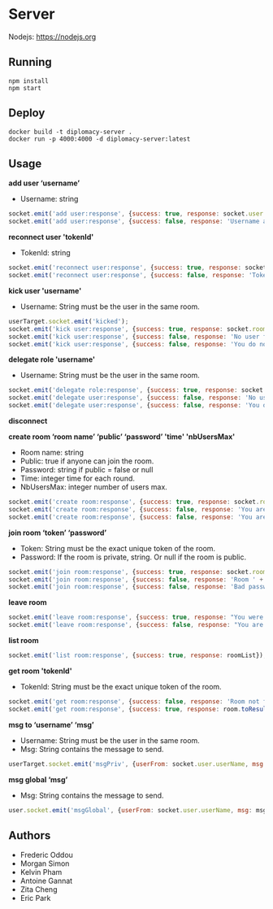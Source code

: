 # Server
Nodejs: https://nodejs.org

## Running
```
npm install
npm start
```

## Deploy
```
docker build -t diplomacy-server .
docker run -p 4000:4000 -d diplomacy-server:latest 
```

## Usage
**add user ‘username’**

- Username: string

```js
socket.emit('add user:response', {success: true, response: socket.user.toResult()});
socket.emit('add user:response', {success: false, response: 'Username already exists.'});
```

**reconnect user 'tokenId'**

- TokenId: string

```js
socket.emit('reconnect user:response', {success: true, response: socket.user.toResult()});
socket.emit('reconnect user:response', {success: false, response: 'Token does not exists.'});
```

**kick user 'username'**

- Username: String must be the user in the same room.

```js
userTarget.socket.emit('kicked');
socket.emit('kick user:response', {success: true, response: socket.room.toResult()});
socket.emit('kick user:response', {success: false, response: 'No user found.'});
socket.emit('kick user:response', {success: false, response: 'You do not have enough right.'});
```

**delegate role 'username'**

- Username: String must be the user in the same room.

```js
socket.emit('delegate role:response', {success: true, response: socket.room.toResult()});
socket.emit('delegate user:response', {success: false, response: 'No user found.'});
socket.emit('delegate user:response', {success: false, response: 'You do not have enough right.'});
```

**disconnect**

**create room ‘room name’ ‘public’ ‘password’ 'time' 'nbUsersMax'**

- Room name: string
- Public: true if anyone can join the room.
- Password: string if public = false or null
- Time: integer time for each round.
- NbUsersMax: integer number of users max.

```js
socket.emit('create room:response', {success: true, response: socket.room.toResult()});
socket.emit('create room:response', {success: false, response: 'You are already in a room.'});
socket.emit('create room:response', {success: false, response: 'You are not logged in.'});
```

**join room ‘token’ ‘password’**

- Token: String must be the exact unique token of the room.
- Password: If the room is private, string. Or null if the room is public.

```js
socket.emit('join room:response', {success: true, response: socket.room.toResult()});
socket.emit('join room:response', {success: false, response: 'Room ' + token + ' does not exists.'});
socket.emit('join room:response', {success: false, response: 'Bad password or room already started.'});
```

**leave room**

```js
socket.emit('leave room:response', {success: true, response: "You were removed."});
socket.emit('leave room:response', {success: false, response: "You are not logged in or not in a room."});
```

**list room**

```js
socket.emit('list room:response', {success: true, response: roomList});
```


**get room 'tokenId'**

- TokenId: String must be the exact unique token of the room.

```js
socket.emit('get room:response', {success: false, response: 'Room not found.'});
socket.emit('get room:response', {success: true, response: room.toResult()});
```

**msg to ‘username’ ‘msg’**

- Username: String must be the user in the same room.
- Msg: String contains the message to send.

```js
userTarget.socket.emit('msgPriv', {userFrom: socket.user.userName, msg: msg});
```

**msg global ‘msg’**

- Msg: String contains the message to send.

```js
user.socket.emit('msgGlobal', {userFrom: socket.user.userName, msg: msg});
```

## Authors
- Frederic Oddou
- Morgan Simon
- Kelvin Pham
- Antoine Gannat
- Zita Cheng
- Eric Park